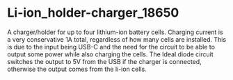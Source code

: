 # Li-ion_holder-charger_18650
A charger/holder for up to four lithium-ion battery cells. Charging current is a very conservative 1A total, regardless of how many cells are installed. This is due to the input being USB-C and the need for the circuit to be able to output some power while also charging the cells. The Ideal diode circuit switches the output to 5V from the USB if the charger is connected, otherwise the output comes from the li-ion cells.
